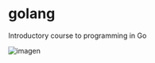# golang
Introductory course to programming in Go


![imagen](https://miro.medium.com/max/3150/1*yh90bW8jL4f8pOTZTvbzqw.png)
